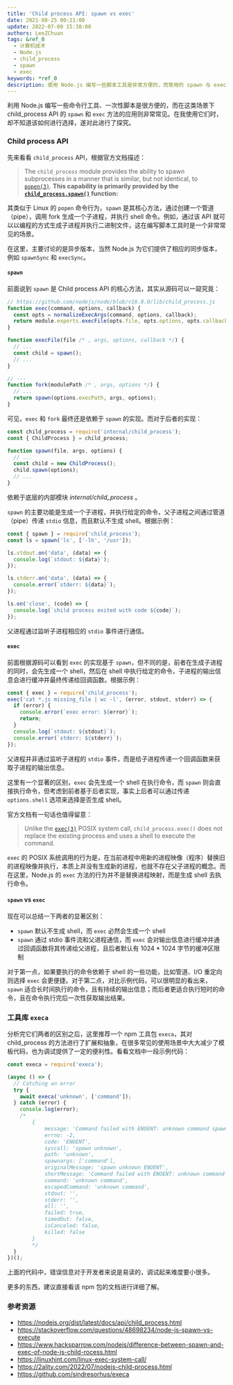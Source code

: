 ```yaml
---
title: 'Child process API: spawn vs exec'
date: 2021-08-25 00:21:00
update: 2022-07-09 15:38:00
authors: LeeZChuan
tags: &ref_0
  - 计算机技术
  - Node.js
  - child_process
  - spawn
  - exec
keywords: *ref_0
description: 使用 Node.js 编写一些脚本工具是非常方便的，而常用的 spawn 与 exec API 有什么不同呢？
---
```


利用 Node.js 编写一些命令行工具、一次性脚本是很方便的，而在这类场景下 child_process API 的 `spawn` 和 `exec` 方法的应用则非常常见。在我使用它们时，却不知道该如何进行选择，遂对此进行了探究。

<!-- truncate -->

### Child process API

先来看看 `child_process` API，根据官方文档描述：

> The `child_process` module provides the ability to spawn subprocesses in a manner that is similar, but not identical, to [`popen(3)`](http://man7.org/linux/man-pages/man3/popen.3.html). **This capability is primarily provided by the [`child_process.spawn()`](https://nodejs.org/dist/latest/docs/api/child_process.html#child_process_child_process_spawn_command_args_options) function:**

其类似于 Linux 的 `popen` 命令行为，`spawn` 是其核心方法，通过创建一个管道（pipe），调用 fork 生成一个子进程，并执行 shell 命令。例如，通过该 API 就可以以编程的方式生成子进程并执行二进制文件，这在编写脚本工具时是一个非常常见的场景。

在这里，主要讨论的是异步版本，当然 Node.js 为它们提供了相应的同步版本，例如 `spawnSync` 和 `execSync`。

#### `spawn`

前面说到 `spawn` 是 Child process API 的核心方法，其实从源码可以一窥究竟：

```js
// https://github.com/nodejs/node/blob/v16.8.0/lib/child_process.js
function exec(command, options, callback) {
  const opts = normalizeExecArgs(command, options, callback);
  return module.exports.execFile(opts.file, opts.options, opts.callback);
}

function execFile(file /* , args, options, callback */) {
  // ...
  const child = spawn();
  // ...
}

// ---
function fork(modulePath /* , args, options */) {
  // ...
  return spawn(options.execPath, args, options);
}
```

可见，`exec` 和 `fork` 最终还是依赖于 `spawn` 的实现。而对于后者的实现：

```js
const child_process = require('internal/child_process');
const { ChildProcess } = child_process;

function spawn(file, args, options) {
  // ...
  const child = new ChildProcess();
  child.spawn(options);
  // ...
}
```

依赖于底层的内部模块 _internal/child_process_ 。

`spawn` 的主要功能是生成一个子进程，并执行给定的命令，父子进程之间通过管道（pipe）传递 `stdio` 信息，而且默认不生成 shell。根据示例：

```js
const { spawn } = require('child_process');
const ls = spawn('ls', ['-lh', '/usr']);

ls.stdout.on('data', (data) => {
  console.log(`stdout: ${data}`);
});

ls.stderr.on('data', (data) => {
  console.error(`stderr: ${data}`);
});

ls.on('close', (code) => {
  console.log(`child process exited with code ${code}`);
});
```

父进程通过监听子进程相应的 `stdio` 事件进行通信。

#### `exec`

前面根据源码可以看到 `exec` 的实现基于 `spawn`，但不同的是，前者在生成子进程的同时，会先生成一个 shell，然后在 shell 中执行给定的命令，子进程的输出信息会进行缓冲并最终传递给回调函数。根据示例：

```js
const { exec } = require('child_process');
exec('cat *.js missing_file | wc -l', (error, stdout, stderr) => {
  if (error) {
    console.error(`exec error: ${error}`);
    return;
  }
  console.log(`stdout: ${stdout}`);
  console.error(`stderr: ${stderr}`);
});
```

父进程并非通过监听子进程的 `stdio` 事件，而是给子进程传递一个回调函数来获取子进程的输出信息。

这里有一个显著的区别，`exec` 会先生成一个 shell 在执行命令，而 `spawn` 则会直接执行命令，但考虑到前者基于后者实现，事实上后者可以通过传递 `options.shell` 选项来选择是否生成 shell。

官方文档有一句话也值得留意：

> Unlike the [`exec(3)`](http://man7.org/linux/man-pages/man3/exec.3.html) POSIX system call, `child_process.exec()` does not replace the existing process and uses a shell to execute the command.

`exec` 的 POSIX 系统调用的行为是，在当前进程中用新的进程映像（程序）替换旧的进程映像并执行，本质上并没有生成新的进程，也就不存在父子进程的概念。而在这里，Node.js 的 `exec` 方法的行为并不是替换进程映射，而是生成 shell 去执行命令。

#### `spawn` vs `exec`

现在可以总结一下两者的显著区别：

- `spawn` 默认不生成 shell，而 `exec` 必然会生成一个 shell
- `spawn` 通过 stdio 事件流和父进程通信，而 `exec` 会对输出信息进行缓冲并通过回调函数将其传递给父进程，且后者默认有 1024 \* 1024 字节的缓冲区限制

对于第一点，如果要执行的命令依赖于 shell 的一些功能，比如管道、I/O 重定向则选择 `exec` 会更便捷。对于第二点，对比示例代码，可以很明显的看出来，`spawn` 适合长时间执行的命令，且有持续的输出信息；而后者更适合执行短时的命令，且在命令执行完后一次性获取输出结果。

### 工具库 `execa`

分析完它们两者的区别之后，这里推荐一个 npm 工具包 `execa`，其对 child_process 的方法进行了扩展和抽象，在很多常见的使用场景中大大减少了模板代码，也为调试提供了一定的便利性。看看文档中一段示例代码：

```js
const execa = require('execa');

(async () => {
  // Catching an error
  try {
    await execa('unknown', ['command']);
  } catch (error) {
    console.log(error);
    /*
		{
			message: 'Command failed with ENOENT: unknown command spawn unknown ENOENT',
			errno: -2,
			code: 'ENOENT',
			syscall: 'spawn unknown',
			path: 'unknown',
			spawnargs: ['command'],
			originalMessage: 'spawn unknown ENOENT',
			shortMessage: 'Command failed with ENOENT: unknown command spawn unknown ENOENT',
			command: 'unknown command',
			escapedCommand: 'unknown command',
			stdout: '',
			stderr: '',
			all: '',
			failed: true,
			timedOut: false,
			isCanceled: false,
			killed: false
		}
		*/
  }
})();
```

上面的代码中，错误信息对于开发者来说是易读的，调试起来难度要小很多。

更多的东西，建议直接看该 npm 包的文档进行详细了解。

### 参考资源

- https://nodejs.org/dist/latest/docs/api/child_process.html
- https://stackoverflow.com/questions/48698234/node-js-spawn-vs-execute
- https://www.hacksparrow.com/nodejs/difference-between-spawn-and-exec-of-node-js-child-rocess.html
- https://linuxhint.com/linux-exec-system-call/
- https://2ality.com/2022/07/nodejs-child-process.html
- https://github.com/sindresorhus/execa
